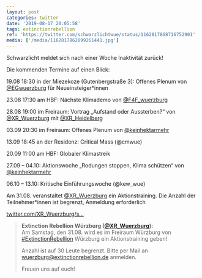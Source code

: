 ```yaml
---
layout: post
categories: twitter
date: '2019-08-17 20:05:58'
tags: extinctionrebellion
ref: 'https://twitter.com/schwarzlichtwue/status/1162817868716752901'
media: ['/media/1162817862899261441.jpg']
---
```

Schwarzlicht meldet sich nach einer Woche Inaktivität zurück!

Die kommenden Termine auf einen Blick:



19.08 18:30 in der Miezekoze (Gutenbergstraße 3): Offenes Plenum von [@EGwuerzburg](https://twitter.com/EGwuerzburg) für Neueinsteiger\*innen

23.08 17:30 am HBF: Nächste Klimademo von [@F4F_wuerzburg](https://twitter.com/F4F_wuerzburg)

 
28.08 19:00 im Freiraum: Vortrag „Aufstand oder Aussterben?“ von [@XR_Wuerzburg](https://twitter.com/XR_Wuerzburg) mit [@XR_Heidelberg](https://twitter.com/XR_Heidelberg)

03.09 20:30 im Freiraum: Offenes Plenum von [@keinhektarmehr](https://twitter.com/keinhektarmehr)

13.09 18:45 an der Residenz: Critical Mass (@cmwue)

20.09 11:00 am HBF: Globaler Klimastreik


27.09 – 04.10: Aktionswoche „Rodungen stoppen, Klima schützen“ von [@keinhektarmehr](https://twitter.com/keinhektarmehr) 

06.10 – 13.10: Kritische Einführungswoche (@kew_wue)


Am 31.08. veranstaltet [@XR_Wuerzburg](https://twitter.com/XR_Wuerzburg) ein Aktionstraining. Die Anzahl der Teilnehmer\*innen ist begrenzt, Anmeldung erforderlich

[twitter.com/XR_Wuerzburg/s…](https://twitter.com/XR_Wuerzburg/status/1163387262412951553?s=19)
> <b>Extinction Rebellion Würzburg ([@XR_Wuerzburg](https://twitter.com/XR_Wuerzburg)):</b>  
>Am Samstag, den 31.08. wird es im Freiraum Würzburg von [#ExtinctionRebellion](/t/extinctionrebellion) Würzburg  ein Aktionstraining geben!  
>  
>Anzahl ist auf 30 Leute begrenzt. Bitte per Mail an wuerzburg@extinctionrebellion.de anmelden.   
>  
>Freuen uns auf euch!  

